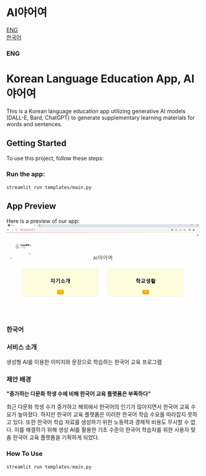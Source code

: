 # AI야어여
[ENG](#ENG)   
[한국어](#한국어)

### ENG
# Korean Language Education App, AI야어여
This is a Korean language education app utilizing generative AI models (DALL-E, Bard, ChatGPT) to generate supplementary learning materials for words and sentences.

## Getting Started

To use this project, follow these steps:

### Run the app:
```
streamlit run templates/main.py
```

## App Preview

Here is a preview of our app:   
![Alt text](/demo.gif)

### 한국어
### 서비스 소개
생성형 AI를 이용한 이미지와 문장으로 학습하는 한국어 교육 프로그램

### 제안 배경
**"증가하는 다문화 학생 수에 비해 한국어 교육 플랫폼은 부족하다"**

최근 다문화 학생 수가 증가하고 해외에서 한국어의 인기가 많아지면서 한국어 교육 수요가 높아졌다. 하지만 한국어 교육 플랫폼은 이러한 한국어 학습 수요를 따라잡지 못하고 있다. 또한 한국어 학습 자료를 생성하기 위한 노동력과 경제적 비용도 무시할 수 없다. 이를 해결하기 위해 생성 AI를 활용한 기초 수준의 한국어 학습자를 위한 사용자 맞춤 한국어 교육 플랫폼을 기획하게 되었다.

### How To Use
```python
streamlit run templates/main.py
```
